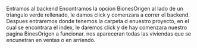 Entramos al backend 
Encontramos la opcion BionesOrigen al lado de un triangulo verde rellenado, le damos click y comenzara a correr el backend.
Despues entraremos donde tenemos la carpeta d enuestro proyecto, en el cual se encontrara el index, le daremos click y de hay comenzara nuestro pagina BinesOrigen a funcionar.
nos apareceran todas las viviendas que se encunetran en ventas o en arriendo.